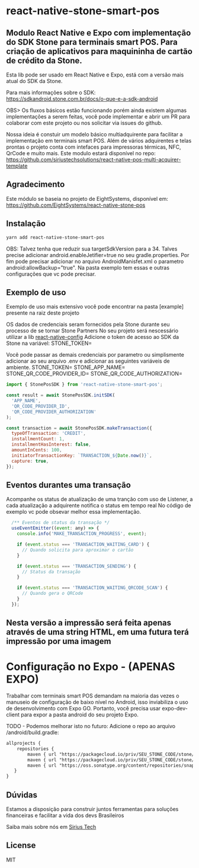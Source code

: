 




# react-native-stone-smart-pos

## Modulo React Native e Expo com implementação do SDK Stone para terminais smart POS. Para criação de aplicativos para maquininha de cartão de crédito da Stone.

Esta lib pode ser usado em React Native e Expo, está com a versão mais atual do SDK da Stone.

Para mais informações sobre o SDK: https://sdkandroid.stone.com.br/docs/o-que-e-a-sdk-android

OBS> Os fluxos básicos estão funcionando porém ainda existem algumas implementações a serem feitas, você pode implementar e abrir um PR para colaborar com este projeto ou nos solicitar via issues do github.

Nossa ideia é constuir um modelo básico multiadquirente para facilitar a implementação em terminais smart POS.
Além de vários adquirentes e telas prontas o projeto conta com intefaces para impressoras térmicas, NFC, QrCode e muito mais.
Este modulo estará disponível no repo: https://github.com/siriustechsolutions/react-native-pos-multi-acquirer-template

## Agradecimento

Este módulo se baseia no projeto de EightSystems, disponível em:
https://github.com/EightSystems/react-native-stone-pos

## Instalação

```sh
yarn add react-native-stone-smart-pos
```

OBS:
Talvez tenha que reduzir sua targetSdkVersion para a 34.
Talves precise adicionar android.enableJetifier=true no seu gradle.properties.
Por fim pode precisar adicionar no arquivo AndroidManisfet.xml o parametro android:allowBackup="true". 
Na pasta exemplo tem essas e outras configurações que vc pode precisar.


## Exemplo de uso

Exemplo de uso mais extensivo você pode encontrar na pasta [example] presente na raiz deste projeto

OS dados de credenciais seram fornecidos pela Stone durante seu processo de se tornar Stone Partners
No seu projeto será nescessário utilizar a lib [react-native-config](https://www.npmjs.com/package/react-native-config)
Adicione o token de acesso ao SDK da Stone na variável: STONE_TOKEN=

Você pode passar as demais credenciais por parametro ou simplismente adicionar ao seu arquivo .env e adicionar as seguintes variáveis de ambiente.
STONE_TOKEN=
STONE_APP_NAME=
STONE_QR_CODE_PROVIDER_ID=
STONE_QR_CODE_AUTHORIZATION=


```js
import { StonePosSDK } from 'react-native-stone-smart-pos';

const result = await StonePosSDK.initSDK(
  'APP_NAME',
  'QR_CODE_PROVIDER_ID',
  'QR_CODE_PROVIDER_AUTHORIZATION'
);
```

```js
const transaction = await StonePosSDK.makeTransaction({
  typeOfTransaction: 'CREDIT',
  installmentCount: 1,
  installmentHasInterest: false,
  amountInCents: 100,
  initiatorTransactionKey: `TRANSACTION_${Date.now()}`,
  capture: true,
});
```

## Eventos durantes uma transação

Acompanhe os status de atualização de uma tranção com uso de Listener, a cada atualização a adquirente notifica o status em tempo real
No código de exemplo vc pode obsevar melhor essa implementação.

```js
  /** Eventos de status da transação */
  useEventEmitter((event: any) => {
    console.info('MAKE_TRANSACTION_PROGRESS', event);

    if (event.status === 'TRANSACTION_WAITING_CARD') {
      // Quando solicita para aproximar o cartão
    }

    if (event.status === 'TRANSACTION_SENDING') {
      // Status da transação
    }

    if (event.status === 'TRANSACTION_WAITING_QRCODE_SCAN') {
      // Quando gera o QRCode
    }
  });
```

## Nesta versão a impressão será feita apenas através de uma string HTML, em uma futura terá impressão por uma imagem

# Configuração no Expo - (APENAS EXPO)

Trabalhar com terminais smart POS demandam na maioria das vezes o manuseio de configuração de baixo nível no Android, isso inviabiliza o uso de desenvolvimento com Expo GO.
Portanto, você precisa usar expo-dev-client para expor a pasta android do seu projeto Expo.

TODO - Podemos melhorar isto no futuro:
Adicione o repo ao arquivo /android/build.gradle:

```xml
allprojects {
    repositories {
        maven { url "https://packagecloud.io/priv/SEU_STONE_CODE/stone/pos-android/maven2" }
        maven { url "https://packagecloud.io/priv/SEU_STONE_CODE/stone/pos-android-internal/maven2" }
        maven { url "https://oss.sonatype.org/content/repositories/snapshots/" }
   }
}
```

## Dúvidas

Estamos a disposição para construir juntos ferramentas para soluções financeiras e facilitar a vida dos devs Brasileiros

Saiba mais sobre nós em [Sirius Tech](https://siriustechsolucoes.com)

## License

MIT
